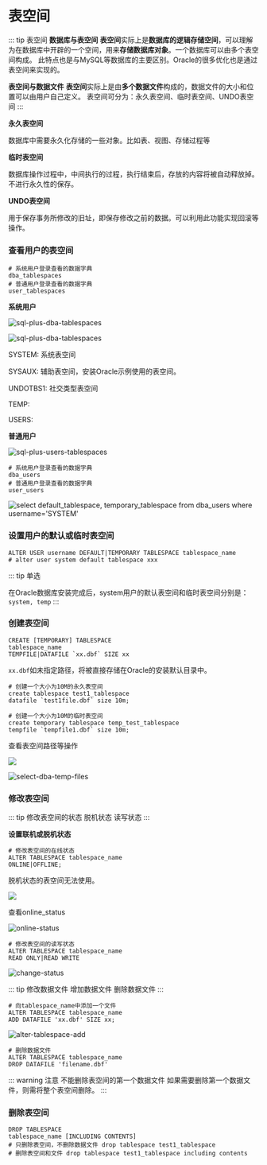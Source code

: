 # 表空间

::: tip 表空间
**数据库与表空间**
**表空间**实际上是**数据库的逻辑存储空间**，可以理解为在数据库中开辟的一个空间，用来**存储数据库对象**。一个数据库可以由多个表空间构成。
此特点也是与MySQL等数据库的主要区别。Oracle的很多优化也是通过表空间来实现的。

**表空间与数据文件**
**表空间**实际上是由**多个数据文件**构成的，数据文件的大小和位置可以由用户自己定义。
表空间可分为：永久表空间、临时表空间、UNDO表空间
:::

**永久表空间**

数据库中需要永久化存储的一些对象。比如表、视图、存储过程等

**临时表空间**

数据库操作过程中，中间执行的过程，执行结束后，存放的内容将被自动释放掉。不进行永久性的保存。

**UNDO表空间**

用于保存事务所修改的旧址，即保存修改之前的数据。可以利用此功能实现回滚等操作。

### 查看用户的表空间

```
# 系统用户登录查看的数据字典
dba_tablespaces
# 普通用户登录查看的数据字典
user_tablespaces
```

**系统用户**

![sql-plus-dba-tablespaces](/img/oracle/sql-plus-dba-tablespaces.png)

![sql-plus-dba-tablespaces](/img/oracle/sql-plus-dba-tablespace-name.png)

SYSTEM: 系统表空间

SYSAUX: 辅助表空间，安装Oracle示例使用的表空间。

UNDOTBS1: 社交类型表空间

TEMP: 

USERS: 

**普通用户**

![sql-plus-users-tablespaces](/img/oracle/sql-plus-users-tablespaces.png)

```
# 系统用户登录查看的数据字典
dba_users
# 普通用户登录查看的数据字典
user_users
```

![select default_tablespace, temporary_tablespace from dba_users where username='SYSTEM'](/img/oracle/sql-plus-select-default-from-dbasys.png)

### 设置用户的默认或临时表空间

```
ALTER USER username DEFAULT|TEMPORARY TABLESPACE tablespace_name
# alter user system default tablespace xxx
```

::: tip 单选

在Oracle数据库安装完成后，system用户的默认表空间和临时表空间分别是：`system, temp`
:::

### 创建表空间

```
CREATE [TEMPORARY] TABLESPACE
tablespace_name
TEMPFILE|DATAFILE `xx.dbf` SIZE xx
```

`xx.dbf`如未指定路径，将被直接存储在Oracle的安装默认目录中。

```
# 创建一个大小为10M的永久表空间
create tablespace test1_tablespace
datafile `test1file.dbf` size 10m;
```

```
# 创建一个大小为10M的临时表空间
create temporary tablespace temp_test_tablespace
tempfile `tempfile1.dbf` size 10m;
```

查看表空间路径等操作

![](/img/oracle/create-data-file.png)

![select-dba-temp-files](/img/oracle/select-dba-temp-files.png)

### 修改表空间

::: tip 修改表空间的状态
脱机状态
读写状态
:::

**设置联机或脱机状态**

```
# 修改表空间的在线状态
ALTER TABLESPACE tablespace_name
ONLINE|OFFLINE;
```

脱机状态的表空间无法使用。

![](/img/oracle/alter-tablespace-offline.png)

查看online_status

![online-status](/img/oracle/online-status.png)

```
# 修改表空间的读写状态
ALTER TABLESPACE tablespace_name
READ ONLY|READ WRITE
```

![change-status](/img/oracle/change-status.png)

::: tip 修改数据文件
增加数据文件
删除数据文件
:::

```
# 向tablespace_name中添加一个文件
ALTER TABLESPACE tablespace_name
ADD DATAFILE 'xx.dbf' SIZE xx;
```

![alter-tablespace-add](/img/oracle/alter-tablespace-add.png)


```
# 删除数据文件
ALTER TABLESPACE tablespace_name
DROP DATAFILE 'filename.dbf'
```

::: warning 注意
不能删除表空间的第一个数据文件
如果需要删除第一个数据文件，则需将整个表空间删除。
:::

### 删除表空间

```
DROP TABLESPACE
tablespace_name [INCLUDING CONTENTS]
# 只删除表空间，不删除数据文件 drop tablespace test1_tablespace
# 删除表空间和文件 drop tablespace test1_tablespace including contents
```